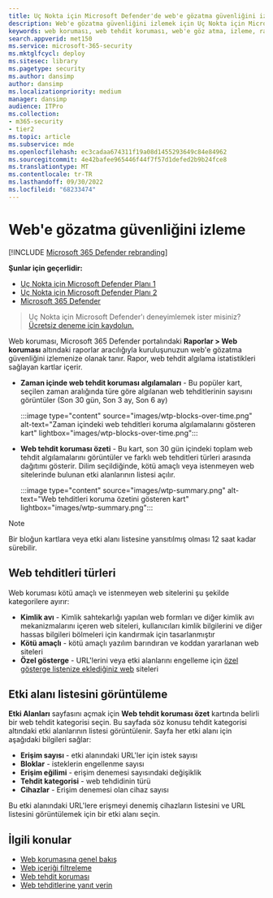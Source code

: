 ```yaml
---
title: Uç Nokta için Microsoft Defender'de web'e gözatma güvenliğini izleme
description: Web'e gözatma güvenliğini izlemek için Uç Nokta için Microsoft Defender'de web korumasını kullanma
keywords: web koruması, web tehdit koruması, web'e göz atma, izleme, raporlar, kartlar, etki alanı listesi, güvenlik, kimlik avı, kötü amaçlı yazılım, yararlanma, web siteleri, ağ koruması, Edge, Internet Explorer, Chrome, Firefox, web tarayıcısı
search.appverid: met150
ms.service: microsoft-365-security
ms.mktglfcycl: deploy
ms.sitesec: library
ms.pagetype: security
ms.author: dansimp
author: dansimp
ms.localizationpriority: medium
manager: dansimp
audience: ITPro
ms.collection:
- m365-security
- tier2
ms.topic: article
ms.subservice: mde
ms.openlocfilehash: ec3cadaa674311f19a08d1455293649c84e84962
ms.sourcegitcommit: 4e42bafee965446f44f7f57d1defed2b9b24fce8
ms.translationtype: MT
ms.contentlocale: tr-TR
ms.lasthandoff: 09/30/2022
ms.locfileid: "68233474"
---
```

# <a name="monitor-web-browsing-security"></a>Web'e gözatma güvenliğini izleme

[!INCLUDE [Microsoft 365 Defender rebranding](../../includes/microsoft-defender.md)]

**Şunlar için geçerlidir:**
- [Uç Nokta için Microsoft Defender Planı 1](https://go.microsoft.com/fwlink/p/?linkid=2154037)
- [Uç Nokta için Microsoft Defender Planı 2](https://go.microsoft.com/fwlink/p/?linkid=2154037)
- [Microsoft 365 Defender](https://go.microsoft.com/fwlink/?linkid=2118804)

> Uç Nokta için Microsoft Defender'ı deneyimlemek ister misiniz? [Ücretsiz deneme için kaydolun.](https://signup.microsoft.com/create-account/signup?products=7f379fee-c4f9-4278-b0a1-e4c8c2fcdf7e&ru=https://aka.ms/MDEp2OpenTrial?ocid=docs-wdatp-main-abovefoldlink&rtc=1)

Web koruması, Microsoft 365 Defender portalındaki **Raporlar > Web koruması** altındaki raporlar aracılığıyla kuruluşunuzun web'e gözatma güvenliğini izlemenize olanak tanır. Rapor, web tehdit algılama istatistikleri sağlayan kartlar içerir.

- **Zaman içinde web tehdit koruması algılamaları** - Bu popüler kart, seçilen zaman aralığında türe göre algılanan web tehditlerinin sayısını görüntüler (Son 30 gün, Son 3 ay, Son 6 ay)

  :::image type="content" source="images/wtp-blocks-over-time.png" alt-text="Zaman içindeki web tehditleri koruma algılamalarını gösteren kart" lightbox="images/wtp-blocks-over-time.png":::

- **Web tehdit koruması özeti** - Bu kart, son 30 gün içindeki toplam web tehdit algılamalarını görüntüler ve farklı web tehditleri türleri arasında dağıtımı gösterir. Dilim seçildiğinde, kötü amaçlı veya istenmeyen web sitelerinde bulunan etki alanlarının listesi açılır.

  :::image type="content" source="images/wtp-summary.png" alt-text="Web tehditleri koruma özetini gösteren kart"  lightbox="images/wtp-summary.png":::

> [!NOTE]
> Bir bloğun kartlara veya etki alanı listesine yansıtılmış olması 12 saat kadar sürebilir.

## <a name="types-of-web-threats"></a>Web tehditleri türleri

Web koruması kötü amaçlı ve istenmeyen web sitelerini şu şekilde kategorilere ayırır:

- **Kimlik avı** - Kimlik sahtekarlığı yapılan web formları ve diğer kimlik avı mekanizmalarını içeren web siteleri, kullanıcıları kimlik bilgilerini ve diğer hassas bilgileri bölmeleri için kandırmak için tasarlanmıştır
- **Kötü amaçlı** - kötü amaçlı yazılım barındıran ve koddan yararlanan web siteleri
- **Özel gösterge** - URL'lerini veya etki alanlarını engelleme için [özel gösterge listenize eklediğiniz web](manage-indicators.md) siteleri

## <a name="view-the-domain-list"></a>Etki alanı listesini görüntüleme

**Etki Alanları** sayfasını açmak için **Web tehdit koruması özet** kartında belirli bir web tehdit kategorisi seçin. Bu sayfada söz konusu tehdit kategorisi altındaki etki alanlarının listesi görüntülenir. Sayfa her etki alanı için aşağıdaki bilgileri sağlar:

- **Erişim sayısı** - etki alanındaki URL'ler için istek sayısı
- **Bloklar** - isteklerin engellenme sayısı
- **Erişim eğilimi** - erişim denemesi sayısındaki değişiklik
- **Tehdit kategorisi** - web tehdidinin türü
- **Cihazlar** - Erişim denemesi olan cihaz sayısı

Bu etki alanındaki URL'lere erişmeyi denemiş cihazların listesini ve URL listesini görüntülemek için bir etki alanı seçin.

## <a name="related-topics"></a>İlgili konular

- [Web korumasına genel bakış](web-protection-overview.md)
- [Web içeriği filtreleme](web-content-filtering.md)
- [Web tehdit koruması](web-threat-protection.md)
- [Web tehditlerine yanıt verin](web-protection-response.md)
